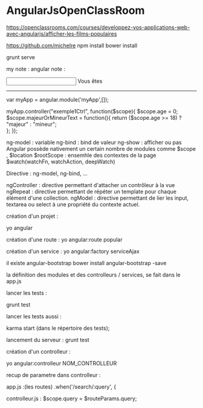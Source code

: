 # AngularJsOpenClassRoom
https://openclassrooms.com/courses/developpez-vos-applications-web-avec-angularjs/afficher-les-films-populaires

https://github.com/michelre
npm install
bower install

grunt serve



my note : 
angular note : 
<div ng-app="myApp">
    <div ng-controller="exemple1Ctrl">
        <input ng-model="age"/>
        <span>Vous êtes <b ng-bind="majeurOrMineurText()"></b></span>
</div>

-------------------------------------

var myApp = angular.module('myApp',[]);

myApp.controller("exemple1Ctrl", function($scope){
    $scope.age = 0;
    $scope.majeurOrMineurText = function(){
        return ($scope.age >= 18) ? "majeur" : "mineur";    
    };
});




ng-model : variable
ng-bind  : bind de valeur
ng-show : afficher ou pas
Angular possède nativement un certain nombre de modules comme $scope , $location
$rootScope : ensemhle des contextes de la page
$watch(watchFn, watchAction, deepWatch)

Directive : ng-model, ng-bind, ...

ngController : directive permettant d'attacher un contrôleur à la vue
ngRepeat : directive permettant de répéter un template pour chaque élément d'une collection.
ngModel : directive permettant de lier les input, textarea ou select à une propriété du contexte actuel.


création d'un projet : 

yo angular

création d'une route : 
yo angular:route popular

création d'un service : 
yo angular:factory serviceAjax

il existe angular-bootstrap
bower install angular-bootstrap -save

la définition des modules et des controlleurs / services, se fait dans le app.js

lancer les tests : 

grunt test 

lancer les tests aussi : 

karma start (dans le répertoire des tests); 

lancement du serveur : 
grunt test

création d'un controlleur : 

yo angular:controlleur NOM_CONTROLLEUR


recup de parametre dans controlleur : 

app.js :(les routes)
      .when('/search/:query', {

controlleur.js : 
        $scope.query = $routeParams.query;
